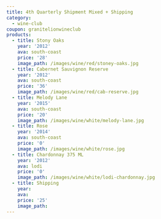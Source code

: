 ```yaml
---
title: 4th Quarterly Shipment Mixed + Shipping
category:
  - wine-club
coupon: granitelionwineclub
products:
  - title: Stony Oaks
    year: '2012'
    ava: south-coast
    price: '28'
    image_path: /images/wine/red/stoney-oaks.jpg
  - title: Cabernet Sauvignon Reserve
    year: '2012'
    ava: south-coast
    price: '36'
    image_path: /images/wine/red/cab-reserve.jpg
  - title: Melody Lane
    year: '2015'
    ava: south-coast
    price: '20'
    image_path: /images/wine/white/melody-lane.jpg
  - title: Rose
    year: '2014'
    ava: south-coast
    price: '0'
    image_path: /images/wine/white/rose.jpg
  - title: Chardonnay 375 ML
    year: '2012'
    ava: lodi
    price: '0'
    image_path: /images/wine/white/lodi-chardonnay.jpg
  - title: Shipping
    year:
    ava:
    price: '25'
    image_path:
---
```



